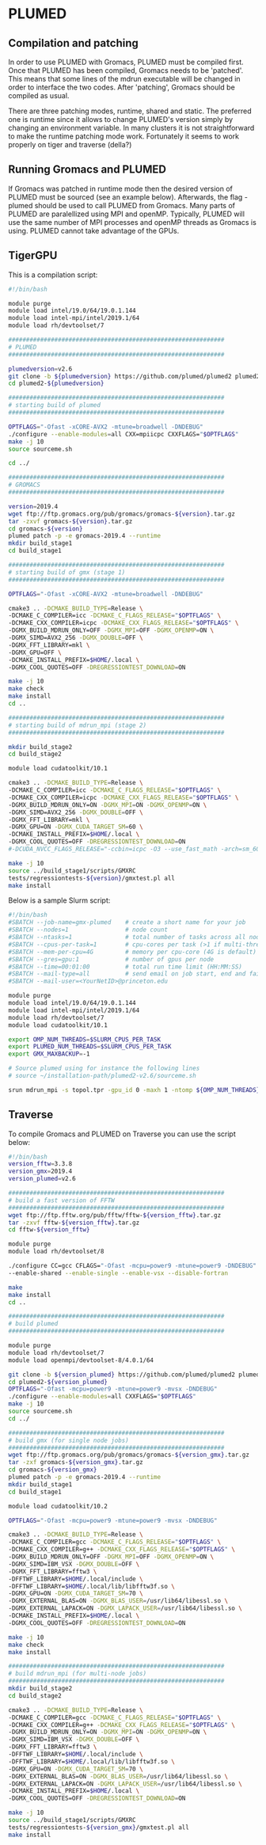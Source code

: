 # PLUMED

## Compilation and patching

In order to use PLUMED with Gromacs, PLUMED must be compiled first.
Once that PLUMED has been compiled, Gromacs needs to be 'patched'.
This means that some lines of the mdrun executable will be changed in order to interface the two codes.
After 'patching', Gromacs should be compiled as usual.

There are three patching modes, runtime, shared and static.
The preferred one is runtime since it allows to change PLUMED's version simply by changing an environment variable.
In many clusters it is not straightforward to make the runtime patching mode work.
Fortunately it seems to work properly on tiger and traverse (della?)

## Running Gromacs and PLUMED

If Gromacs was patched in runtime mode then the desired version of PLUMED must be sourced (see an example below).
Afterwards, the flag -plumed should be used to call PLUMED from Gromacs.
Many parts of PLUMED are paralellized using MPI and openMP.
Typically, PLUMED will use the same number of MPI processes and openMP threads as Gromacs is using.
PLUMED cannot take advantage of the GPUs.

## TigerGPU

This is a compilation script:

```bash
#!/bin/bash

module purge
module load intel/19.0/64/19.0.1.144
module load intel-mpi/intel/2019.1/64
module load rh/devtoolset/7

#############################################################
# PLUMED
#############################################################

plumedversion=v2.6
git clone -b ${plumedversion} https://github.com/plumed/plumed2 plumed2-${plumedversion}
cd plumed2-${plumedversion}

#############################################################
# starting build of plumed
#############################################################

OPTFLAGS="-Ofast -xCORE-AVX2 -mtune=broadwell -DNDEBUG"
./configure --enable-modules=all CXX=mpiicpc CXXFLAGS="$OPTFLAGS"
make -j 10
source sourceme.sh

cd ../

#############################################################
# GROMACS
#############################################################

version=2019.4
wget ftp://ftp.gromacs.org/pub/gromacs/gromacs-${version}.tar.gz
tar -zxvf gromacs-${version}.tar.gz
cd gromacs-${version}
plumed patch -p -e gromacs-2019.4 --runtime
mkdir build_stage1
cd build_stage1

#############################################################
# starting build of gmx (stage 1)
#############################################################

OPTFLAGS="-Ofast -xCORE-AVX2 -mtune=broadwell -DNDEBUG"

cmake3 .. -DCMAKE_BUILD_TYPE=Release \
-DCMAKE_C_COMPILER=icc -DCMAKE_C_FLAGS_RELEASE="$OPTFLAGS" \
-DCMAKE_CXX_COMPILER=icpc -DCMAKE_CXX_FLAGS_RELEASE="$OPTFLAGS" \
-DGMX_BUILD_MDRUN_ONLY=OFF -DGMX_MPI=OFF -DGMX_OPENMP=ON \
-DGMX_SIMD=AVX2_256 -DGMX_DOUBLE=OFF \
-DGMX_FFT_LIBRARY=mkl \
-DGMX_GPU=OFF \
-DCMAKE_INSTALL_PREFIX=$HOME/.local \
-DGMX_COOL_QUOTES=OFF -DREGRESSIONTEST_DOWNLOAD=ON

make -j 10
make check
make install
cd ..

#############################################################
# starting build of mdrun_mpi (stage 2)
#############################################################

mkdir build_stage2
cd build_stage2

module load cudatoolkit/10.1

cmake3 .. -DCMAKE_BUILD_TYPE=Release \
-DCMAKE_C_COMPILER=icc -DCMAKE_C_FLAGS_RELEASE="$OPTFLAGS" \
-DCMAKE_CXX_COMPILER=icpc -DCMAKE_CXX_FLAGS_RELEASE="$OPTFLAGS" \
-DGMX_BUILD_MDRUN_ONLY=ON -DGMX_MPI=ON -DGMX_OPENMP=ON \
-DGMX_SIMD=AVX2_256 -DGMX_DOUBLE=OFF \
-DGMX_FFT_LIBRARY=mkl \
-DGMX_GPU=ON -DGMX_CUDA_TARGET_SM=60 \
-DCMAKE_INSTALL_PREFIX=$HOME/.local \
-DGMX_COOL_QUOTES=OFF -DREGRESSIONTEST_DOWNLOAD=ON
#-DCUDA_NVCC_FLAGS_RELEASE="-ccbin=icpc -O3 --use_fast_math -arch=sm_60 --gpu-code=sm_60"

make -j 10
source ../build_stage1/scripts/GMXRC
tests/regressiontests-${version}/gmxtest.pl all
make install
```

Below is a sample Slurm script:

```bash
#!/bin/bash
#SBATCH --job-name=gmx-plumed    # create a short name for your job
#SBATCH --nodes=1                # node count
#SBATCH --ntasks=1               # total number of tasks across all nodes
#SBATCH --cpus-per-task=1        # cpu-cores per task (>1 if multi-threaded tasks)
#SBATCH --mem-per-cpu=4G         # memory per cpu-core (4G is default)
#SBATCH --gres=gpu:1             # number of gpus per node
#SBATCH --time=00:01:00          # total run time limit (HH:MM:SS)
#SBATCH --mail-type=all          # send email on job start, end and fail
#SBATCH --mail-user=<YourNetID>@princeton.edu

module purge
module load intel/19.0/64/19.0.1.144
module load intel-mpi/intel/2019.1/64
module load rh/devtoolset/7
module load cudatoolkit/10.1

export OMP_NUM_THREADS=$SLURM_CPUS_PER_TASK
export PLUMED_NUM_THREADS=$SLURM_CPUS_PER_TASK
export GMX_MAXBACKUP=-1

# Source plumed using for instance the following lines
# source ~/installation-path/plumed2-v2.6/sourceme.sh

srun mdrun_mpi -s topol.tpr -gpu_id 0 -maxh 1 -ntomp ${OMP_NUM_THREADS} -plumed plumed.dat
```

## Traverse

To compile Gromacs and PLUMED on Traverse you can use the script below:

```bash
#!/bin/bash
version_fftw=3.3.8
version_gmx=2019.4
version_plumed=v2.6

#############################################################
# build a fast version of FFTW
#############################################################
wget ftp://ftp.fftw.org/pub/fftw/fftw-${version_fftw}.tar.gz
tar -zxvf fftw-${version_fftw}.tar.gz
cd fftw-${version_fftw}

module purge
module load rh/devtoolset/8

./configure CC=gcc CFLAGS="-Ofast -mcpu=power9 -mtune=power9 -DNDEBUG" --prefix=$HOME/.local \
--enable-shared --enable-single --enable-vsx --disable-fortran

make
make install
cd ..

#############################################################
# build plumed
#############################################################

module purge
module load rh/devtoolset/7
module load openmpi/devtoolset-8/4.0.1/64

git clone -b ${version_plumed} https://github.com/plumed/plumed2 plumed2-${version_plumed}
cd plumed2-${version_plumed}
OPTFLAGS="-Ofast -mcpu=power9 -mtune=power9 -mvsx -DNDEBUG"
./configure --enable-modules=all CXXFLAGS="$OPTFLAGS"
make -j 10
source sourceme.sh
cd ../

#############################################################
# build gmx (for single node jobs)
#############################################################
wget ftp://ftp.gromacs.org/pub/gromacs/gromacs-${version_gmx}.tar.gz
tar -zxf gromacs-${version_gmx}.tar.gz
cd gromacs-${version_gmx}
plumed patch -p -e gromacs-2019.4 --runtime
mkdir build_stage1
cd build_stage1

module load cudatoolkit/10.2

OPTFLAGS="-Ofast -mcpu=power9 -mtune=power9 -mvsx -DNDEBUG"

cmake3 .. -DCMAKE_BUILD_TYPE=Release \
-DCMAKE_C_COMPILER=gcc -DCMAKE_C_FLAGS_RELEASE="$OPTFLAGS" \
-DCMAKE_CXX_COMPILER=g++ -DCMAKE_CXX_FLAGS_RELEASE="$OPTFLAGS" \
-DGMX_BUILD_MDRUN_ONLY=OFF -DGMX_MPI=OFF -DGMX_OPENMP=ON \
-DGMX_SIMD=IBM_VSX -DGMX_DOUBLE=OFF \
-DGMX_FFT_LIBRARY=fftw3 \
-DFFTWF_LIBRARY=$HOME/.local/include \
-DFFTWF_LIBRARY=$HOME/.local/lib/libfftw3f.so \
-DGMX_GPU=ON -DGMX_CUDA_TARGET_SM=70 \
-DGMX_EXTERNAL_BLAS=ON -DGMX_BLAS_USER=/usr/lib64/libessl.so \
-DGMX_EXTERNAL_LAPACK=ON -DGMX_LAPACK_USER=/usr/lib64/libessl.so \
-DCMAKE_INSTALL_PREFIX=$HOME/.local \
-DGMX_COOL_QUOTES=OFF -DREGRESSIONTEST_DOWNLOAD=ON

make -j 10
make check
make install

#############################################################
# build mdrun_mpi (for multi-node jobs)
#############################################################
mkdir build_stage2
cd build_stage2

cmake3 .. -DCMAKE_BUILD_TYPE=Release \
-DCMAKE_C_COMPILER=gcc -DCMAKE_C_FLAGS_RELEASE="$OPTFLAGS" \
-DCMAKE_CXX_COMPILER=g++ -DCMAKE_CXX_FLAGS_RELEASE="$OPTFLAGS" \
-DGMX_BUILD_MDRUN_ONLY=ON -DGMX_MPI=ON -DGMX_OPENMP=ON \
-DGMX_SIMD=IBM_VSX -DGMX_DOUBLE=OFF \
-DGMX_FFT_LIBRARY=fftw3 \
-DFFTWF_LIBRARY=$HOME/.local/include \
-DFFTWF_LIBRARY=$HOME/.local/lib/libfftw3f.so \
-DGMX_GPU=ON -DGMX_CUDA_TARGET_SM=70 \
-DGMX_EXTERNAL_BLAS=ON -DGMX_BLAS_USER=/usr/lib64/libessl.so \
-DGMX_EXTERNAL_LAPACK=ON -DGMX_LAPACK_USER=/usr/lib64/libessl.so \
-DCMAKE_INSTALL_PREFIX=$HOME/.local \
-DGMX_COOL_QUOTES=OFF -DREGRESSIONTEST_DOWNLOAD=ON

make -j 10
source ../build_stage1/scripts/GMXRC
tests/regressiontests-${version_gmx}/gmxtest.pl all
make install
```
